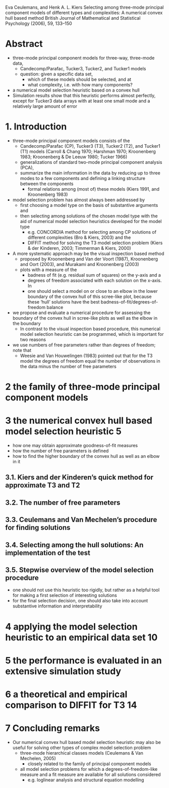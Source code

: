 Eva Ceulemans, and Henk A. L. Kiers
Selecting among three-mode principal component models 
  of different types and complexities: A numerical convex hull based method
British Journal of Mathematical and Statistical Psychology (2006), 59, 133–150

# Abstract

* three-mode principal component models for three-way, three-mode data,
  * Candecomp/Parafac, Tucker3, Tucker2, and Tucker1 models
  * question: given a specific data set,
    * which of these models should be selected, and at
    * what complexity, i.e. with how many components?
* a numerical model selection heuristic based on a convex hull
* Simulation results show that this heuristic performs almost perfectly,
  except for Tucker3 data arrays
  with at least one small mode and a relatively large amount of error

# 1. Introduction

* three-mode principal component models consists of the
  * Candecomp/Parafac (CP), Tucker3 (T3), Tucker2 (T2), and Tucker1 (T1) models
    (Carroll & Chang 1970; Harshman 1970; Kroonenberg 1983;
    Kroonenberg & De Leeuw 1980; Tucker 1966)
  * generalizations of standard two-mode principal component analysis (PCA),
  * summarize the main information in the data by reducing up to three modes
    to a few components and defining a linking structure between the components
    * formal relations among (most of) these models
    (Kiers 1991, and Kroonenberg 1983)
* model selection problem has almost always been addressed by
  * first choosing a model type on the basis of substantive arguments and
  * then selecting among solutions of the chosen model type with the aid of
    numerical model selection heuristics developed for the model type
    * e.g. CONCORDIA method for selecting among CP solutions of different
      complexities (Bro & Kiers, 2003) and the
    * DIFFIT method for solving the T3 model selection problem
      (Kiers & der Kinderen, 2003; Timmerman & Kiers, 2000)
* A more systematic approach may be the visual inspection based method
  * proposed by Kroonenberg and Van der Voort (1987), 
    Kroonenberg and Oort (2003), and Murakami and Kroonenberg (2003)
  * plots with a measure of the
    * badness of fit (e.g. residual sum of squares) on the y-axis and a
    * degrees of freedom associated with each solution on the x-axis. In
    * one should select a model on or close to an elbow in the lower boundary
      of the convex hull of this scree-like plot, because these ‘hull’
      solutions have the best badness-of-fit/degrees-of-freedom balance
* we propose and evaluate a numerical procedure for assessing the boundary of
  the convex hull in scree-like plots as well as the elbow in the boundary
  * In contrast to the visual inspection based procedure, this numerical model
    selection heuristic can be programmed, which is important for two reasons
* we use numbers of free parameters rather than degrees of freedom; note that
  * Weesie and Van Houwelingen (1983) pointed out that for the T3 model the
    degrees of freedom equal the number of observations in the data
    minus the number of free parameters

# 2 the family of three-mode principal component models

# 3 the numerical convex hull based model selection heuristic 5

* how one may obtain approximate goodness-of-fit measures
* how the number of free parameters is defined
* how to find the higher boundary of the convex hull as well as an elbow in it

## 3.1. Kiers and der Kinderen’s quick method for approximate T3 and T2

## 3.2. The number of free parameters

## 3.3. Ceulemans and Van Mechelen’s procedure for finding solutions

## 3.4. Selecting among the hull solutions: An implementation of the test

## 3.5. Stepwise overview of the model selection procedure

* one should not use this heuristic too rigidly, but rather as a helpful tool
  for making a first selection of interesting solutions
* for the final selection decision, one should also
  take into account substantive information and interpretability

# 4 applying the model selection heuristic to an empirical data set 10

# 5 the performance is evaluated in an extensive simulation study

# 6 a theoretical and empirical comparison to DIFFIT for T3 14

# 7 Concluding remarks

* Our numerical convex hull based model selection heuristic may also be useful
  for solving other types of complex model selection problem
  * three-mode hierarchical classes models (Ceulemans & Van Mechelen, 2005)
    * closely related to the family of principal component models
  * all model selection problems for which a degrees-of-freedom-like measure
    and a fit measure are available for all solutions considered
    * e.g. loglinear analysis and structural equation modelling
